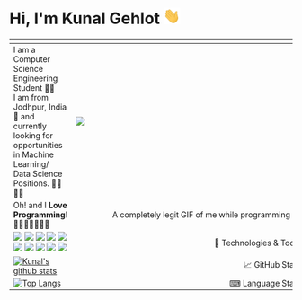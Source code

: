 # Hi, I'm Kunal Gehlot <img src="https://raw.githubusercontent.com/KunalGehlot/KunalGehlot/master/wave.gif" width="30px">

<span></span>|<span></span>
:--|--:
I am a Computer Science Engineering Student 👨‍🎓<br> I am from Jodhpur, India 📍 and currently looking for opportunities in Machine Learning/ Data Science Positions. 👨‍💻 👨‍🔬 |<img align="right" width="400" src="https://raw.githubusercontent.com/KunalGehlot/KunalGehlot/master/giphy.webp">
Oh! and I **Love Programming!** 💙💚💛💜🖤🤎🤍|A completely legit GIF of me while programming 😎
![](https://img.shields.io/badge/OS-Linux-informational?style=flat&logo=linux&logoColor=fff&color=edf2f4&labelColor=2b2d42) ![](https://img.shields.io/badge/OS-Windows-informational?style=flat&logo=windows&logoColor=fff&color=edf2f4&labelColor=2b2d42) ![](https://img.shields.io/badge/Editor-VSCode-green?style=flat&logo=visual-studio-code&logoColor=fff&color=edf2f4&labelColor=2b2d42) ![](https://img.shields.io/badge/Shell-Bash-informational?style=flat&logo=gnu-bash&logoColor=fff&color=edf2f4&labelColor=2b2d42) ![](https://img.shields.io/badge/Code-Python-informational?style=flat&logo=python&logoColor=fff&color=edf2f4&labelColor=2b2d42) ![](https://img.shields.io/badge/Code-C++-informational?style=flat&logo=c%2B%2B&logoColor=fff&color=edf2f4&labelColor=2b2d42) ![](https://img.shields.io/badge/Code-JavaScript-informational?style=flat&logo=javascript&logoColor=fff&color=edf2f4&labelColor=2b2d42) ![](https://img.shields.io/badge/Code-HTML-informational?style=flat&logo=html5&logoColor=fff&color=edf2f4&labelColor=2b2d42) ![](https://img.shields.io/badge/Code-CSS-informational?style=flat&logo=css3&logoColor=fff&color=edf2f4&labelColor=2b2d42) ![](https://img.shields.io/badge/Code-Arduino-informational?style=flat&logo=arduino&logoColor=fff&color=edf2f4&labelColor=2b2d42) | 🔧 Technologies & Tools
[![Kunal's github stats](https://github-readme-stats.vercel.app/api?username=kunalgehlot&show_icons=true&theme=dark)]() | 📈 GitHub Stats
[![Top Langs](https://github-readme-stats.vercel.app/api/top-langs/?username=kunalgehlot&layout=compact&theme=dark)]() | ⌨ Language Stats
